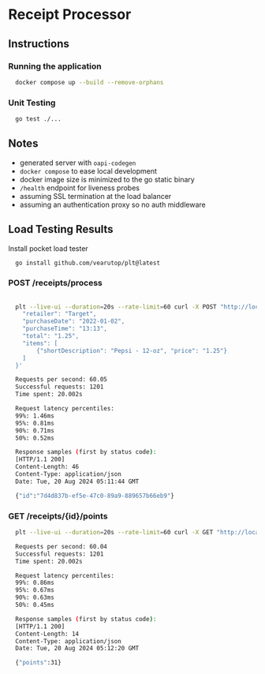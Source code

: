 # Receipt Processor

## Instructions

### Running the application

```bash
  docker compose up --build --remove-orphans
```

### Unit Testing

```bash
  go test ./...
```

## Notes

- generated server with `oapi-codegen`
- `docker compose` to ease local development
- docker image size is minimized to the go static binary
- `/health` endpoint for liveness probes
- assuming SSL termination at the load balancer
- assuming an authentication proxy so no auth middleware

## Load Testing Results

Install pocket load tester

```bash
  go install github.com/vearutop/plt@latest
```

### POST /receipts/process

```bash
  
  plt --live-ui --duration=20s --rate-limit=60 curl -X POST "http://localhost:8080/receipts/process" -d'{
    "retailer": "Target",
    "purchaseDate": "2022-01-02",
    "purchaseTime": "13:13",
    "total": "1.25",
    "items": [
        {"shortDescription": "Pepsi - 12-oz", "price": "1.25"}
    ]
  }'

  Requests per second: 60.05
  Successful requests: 1201
  Time spent: 20.002s

  Request latency percentiles:
  99%: 1.46ms
  95%: 0.81ms
  90%: 0.71ms
  50%: 0.52ms

  Response samples (first by status code):
  [HTTP/1.1 200]
  Content-Length: 46
  Content-Type: application/json
  Date: Tue, 20 Aug 2024 05:11:44 GMT

  {"id":"7d4d837b-ef5e-47c0-89a9-889657b66eb9"}

```

### GET /receipts/{id}/points

```bash
  plt --live-ui --duration=20s --rate-limit=60 curl -X GET "http://localhost:8080/receipts/7d4d837b-ef5e-47c0-89a9-889657b66eb9/points"

  Requests per second: 60.04
  Successful requests: 1201
  Time spent: 20.002s

  Request latency percentiles:
  99%: 0.86ms
  95%: 0.67ms
  90%: 0.63ms
  50%: 0.45ms

  Response samples (first by status code):
  [HTTP/1.1 200]
  Content-Length: 14
  Content-Type: application/json
  Date: Tue, 20 Aug 2024 05:12:20 GMT

  {"points":31}
```
